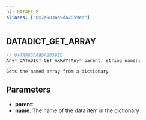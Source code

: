 ```yaml
---
ns: DATAFILE
aliases: ["0x7a983aa9da2659ed"]
---
```

## DATADICT_GET_ARRAY

```c
// 0x7A983AA9DA2659ED
Any* DATADICT_GET_ARRAY(Any* parent, string name);
```

```
Gets the named array from a dictionary
```

## Parameters
* **parent**: 
* **name**: The name of the data item in the dictionary
